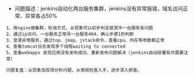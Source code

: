 - 问题描述：jenkins自动化两台服务集群，jenkins没有异常报错，域名访问正常、异常各占50%
~~~
1、用nginx做集群，轮询方式，从现象可以初步判定是其中一台服务有问题
2、通过ip访问，一台服务正常另一台服务404，确认步骤1的判断
3、登录异常服务，通过top、jmap、jstack命令，查看cpu、内存等参数都正常
4、查看tomcat日志发现多个线程waiting to connected
5、查看webapps 发现应用没有发布成功，重新发布问题解决（jenkins自动部署有坑需要注意）

问题复盘：从现象及现场分析问题，从常规检查入手，逐步深入排查。
~~~

